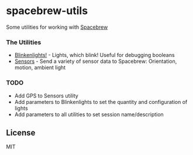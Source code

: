 # spacebrew-utils #############################################################

Some utilities for working with [Spacebrew](http://docs.spacebrew.cc/)

### The Utilities

 * [Blinkenlights!](https://rawgithub.com/randallagordon/spacebrew-utils/master/blinkenlights/index.html) - Lights, which blink! Useful for debugging booleans
 * [Sensors](https://rawgithub.com/randallagordon/spacebrew-utils/master/sensors/index.html) - Send a variety of sensor data to Spacebrew: Orientation,
   motion, ambient light

### TODO

 - Add GPS to Sensors utility
 - Add parameters to Blinkenlights to set the quantity and configuration of lights
 - Add parameters to all utilities to set session name/description

## License #####################################################################

MIT
